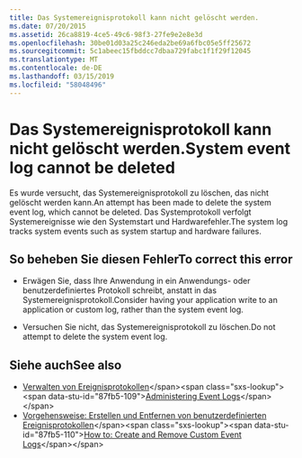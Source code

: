 ```yaml
---
title: Das Systemereignisprotokoll kann nicht gelöscht werden.
ms.date: 07/20/2015
ms.assetid: 26ca8819-4ce5-49c6-98f3-27fe9e2e8e3d
ms.openlocfilehash: 30be01d03a25c246eda2be69a6fbc05e5ff25672
ms.sourcegitcommit: 5c1abeec15fbddcc7dbaa729fabc1f1f29f12045
ms.translationtype: MT
ms.contentlocale: de-DE
ms.lasthandoff: 03/15/2019
ms.locfileid: "58048496"
---
```

# <a name="system-event-log-cannot-be-deleted"></a><span data-ttu-id="87fb5-102">Das Systemereignisprotokoll kann nicht gelöscht werden.</span><span class="sxs-lookup"><span data-stu-id="87fb5-102">System event log cannot be deleted</span></span>
<span data-ttu-id="87fb5-103">Es wurde versucht, das Systemereignisprotokoll zu löschen, das nicht gelöscht werden kann.</span><span class="sxs-lookup"><span data-stu-id="87fb5-103">An attempt has been made to delete the system event log, which cannot be deleted.</span></span> <span data-ttu-id="87fb5-104">Das Systemprotokoll verfolgt Systemereignisse wie den Systemstart und Hardwarefehler.</span><span class="sxs-lookup"><span data-stu-id="87fb5-104">The system log tracks system events such as system startup and hardware failures.</span></span>  
  
## <a name="to-correct-this-error"></a><span data-ttu-id="87fb5-105">So beheben Sie diesen Fehler</span><span class="sxs-lookup"><span data-stu-id="87fb5-105">To correct this error</span></span>  
  
-   <span data-ttu-id="87fb5-106">Erwägen Sie, dass Ihre Anwendung in ein Anwendungs- oder benutzerdefiniertes Protokoll schreibt, anstatt in das Systemereignisprotokoll.</span><span class="sxs-lookup"><span data-stu-id="87fb5-106">Consider having your application write to an application or custom log, rather than the system event log.</span></span>  
  
-   <span data-ttu-id="87fb5-107">Versuchen Sie nicht, das Systemereignisprotokoll zu löschen.</span><span class="sxs-lookup"><span data-stu-id="87fb5-107">Do not attempt to delete the system event log.</span></span>  
  
## <a name="see-also"></a><span data-ttu-id="87fb5-108">Siehe auch</span><span class="sxs-lookup"><span data-stu-id="87fb5-108">See also</span></span>

- <span data-ttu-id="87fb5-109">[Verwalten von Ereignisprotokollen](https://docs.microsoft.com/previous-versions/visualstudio/visual-studio-2008/4f69axw4(v=vs.90))</span><span class="sxs-lookup"><span data-stu-id="87fb5-109">[Administering Event Logs](https://docs.microsoft.com/previous-versions/visualstudio/visual-studio-2008/4f69axw4(v=vs.90))</span></span>
- <span data-ttu-id="87fb5-110">[Vorgehensweise: Erstellen und Entfernen von benutzerdefinierten Ereignisprotokollen](https://docs.microsoft.com/previous-versions/visualstudio/visual-studio-2008/49dwckkz(v=vs.90))</span><span class="sxs-lookup"><span data-stu-id="87fb5-110">[How to: Create and Remove Custom Event Logs](https://docs.microsoft.com/previous-versions/visualstudio/visual-studio-2008/49dwckkz(v=vs.90))</span></span>
